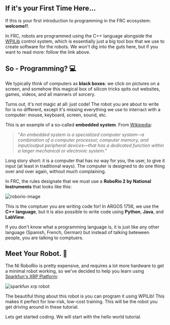 ## If it's your First Time Here...

If this is your first introduction to programming in the FRC ecosystem: **welcome!!**.

In FRC, robots are programmed using the C++ language alongside the [WPILib](https://docs.wpilib.org/en/stable/)
control system, which is essentially just a big tool box that we use to create software for the robots.
We won't dig into the guts here, but if you want to read more: follow the link above.

## So - Programming? 💻

We typically think of computers as **black boxes**: we click on pictures on a screen,
and somehow this magical box of silicon tricks spits out websites, games, videos,
and all manners of sorcery.

Turns out, it's not magic at all: just code! The robot you are about to write for
is no different, except it's missing everything we use to interract with a computer:
mouse, keyboard, screen, sound, etc.

This is an example of a so-called **embedded system**. From [Wikipedia](https://en.wikipedia.org/wiki/Embedded_system):

> "*An embedded system is a specialized computer system—a combination of a computer processor, computer memory, and input/output peripheral devices—that has a dedicated function within a larger mechanical or electronic system.*"

Long story short: it is a computer that has no way for you, the user, to give it input 
(at least in traditional ways). The computer is designed to do one thing over and over again,
without much complaining.

In FRC, the rules designate that we must use a **RoboRio 2 by National Instruments** that looks like this:

![roborio-image](https://external-content.duckduckgo.com/iu/?u=http%3A%2F%2Fforums.ni.com%2Flegacyfs%2Fonline%2F174340_roboRIO%2520anaotated.png&f=1&nofb=1&ipt=abd65e9769b8d1f8166ed650560ab7b45eaf6d969a9dcdf8d66f6c3343ab9467)

This is the comptuer you are writing code for! In ARGOS 1756, we use the **C++ language**,
but it is also possible to write code using **Python**, **Java**, and **LabView**.

If you don't know what a programming language is, it is just like any other language
(Spanish, French, German) but instead of talking beteween people, you are talking to comptuers.

## Meet **Your** Robot. 🤖

The NI RoboRio is pretty expensive, and requires a lot more hardware to get a 
minimal robot working, so we've decided to help you learn using
[Sparkfun's XRP Platform](https://www.sparkfun.com/xrp?gad_source=1&gad_campaignid=17479024030&gclid=EAIaIQobChMIwsvtz8qBjgMV0FtHAR2F1BCJEAAYASAAEgLHvvD_BwE):

![sparkfun xrp robot](https://www.sparkfun.com/media/catalog/product/cache/6481a7e801770ff450b11f3cf63d7638/X/R/XRP_Robot-02.jpg)

The beautiful thing about this robot is you can program it using WPILib! This
makes it perfect for low-risk, low-cost training. This will be the robot you get
driving around in these tutorial.

Lets get started coding.  We will start with the hello world tutorial.
